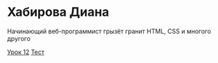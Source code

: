# Хабирова Диана
Начинающий веб-программист грызёт гранит HTML, CSS и многого другого

[Урок 12](https://khabirova.github.io/lesson_12/ "Моя готовая домашка")
[Тест](https://khabirova.github.io/src/ "тестовое задание")
